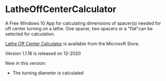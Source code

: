 # LatheOffCenterCalculator
A Free Windows 10 App for calculating dimensions of spacer(s) needed for off center turning on a lathe. One spacer, two spacers or a "flat"can be selected for calculation.

[Lathe Off Center Calculator](https://www.microsoft.com/store/apps/9NS35RLB63VH) is available from the Microsoft Store.

Version 1.1.18 is released on 12-2020

New in this version:
- The turning diameter is calculated



